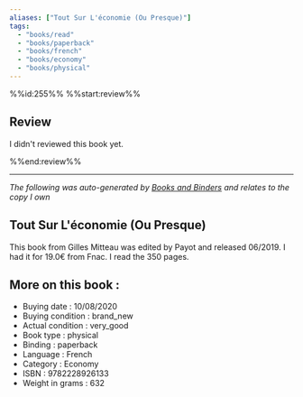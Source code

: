 ```yaml
---
aliases: ["Tout Sur L'économie (Ou Presque)"] 
tags: 
  - "books/read" 
  - "books/paperback" 
  - "books/french"
  - "books/economy"
  - "books/physical"
---
```

%%id:255%%
%%start:review%%
## Review
I didn't reviewed this book yet. 

%%end:review%%

---
_The following was auto-generated by [Books and Binders](Books%20and%20Binders.md) and relates to the copy I own_
## Tout Sur L'économie (Ou Presque)
This book from Gilles Mitteau was edited by Payot and released 06/2019. I had it for 19.0€ from Fnac. I read the 350 pages.

## More on this book :
- Buying date : 10/08/2020
- Buying condition : brand_new
- Actual condition : very_good
- Book type : physical
- Binding : paperback
- Language : French
- Category : Economy
- ISBN : 9782228926133
- Weight in grams : 632
